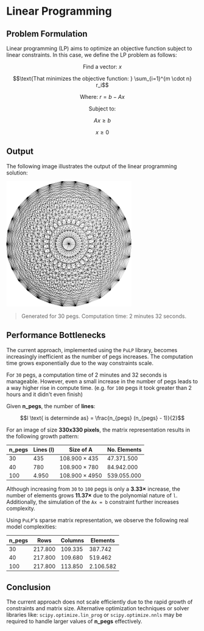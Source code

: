 # Linear Programming

## Problem Formulation

Linear programming (LP) aims to optimize an objective function subject to linear constraints. In this case, we define the LP problem as follows:

```math
\text{Find a vector: } x
```
```math
\text{That minimizes the objective function: } \sum_{i=1}^{m \cdot n} r_i
```
```math
\text{Where: } r = b - Ax
```
```math
\text{Subject to: }
```
```math
Ax \ge b
```
```math
x \ge 0
```

## Output

The following image illustrates the output of the linear programming solution:

![Linear Programming Output](../assets/linear_programming.png)

> Generated for 30 pegs. Computation time: 2 minutes 32 seconds.

## Performance Bottlenecks

The current approach, implemented using the `PuLP` library, becomes increasingly inefficient as the number of pegs increases. The computation time grows exponentially due to the way constraints scale.

For `30` pegs, a computation time of 2 minutes and 32 seconds is manageable. However, even a small increase in the number of pegs leads to a way higher rise in compute time. (e.g. for `100` pegs it took greater than 2 hours and it didn't even finish)

Given **n_pegs**, the number of **lines**:
```math
l \text{ is determinde as} = \frac{n_{pegs} (n_{pegs} - 1)}{2}
```

For an image of size **330x330 pixels**, the matrix representation results in the following growth pattern:

| n_pegs | Lines (l) | Size of A      | No. Elements |
|--------|-----------|----------------|--------------|
| 30     | 435       | 108.900 × 435  | 47.371.500   |
| 40     | 780       | 108.900 × 780  | 84.942.000   |
| 100    | 4.950     | 108.900 × 4950 | 539.055.000  |

Although increasing from `30` to `100` pegs is only a **3.33×** increase, the number of elements grows **11.37×** due to the polynomial nature of `l`. Additionally, the simulation of the `Ax = b` constraint further increases complexity.

Using `PuLP`'s sparse matrix representation, we observe the following real model complexities:

| n_pegs | Rows    | Columns | Elements  |
|--------|---------|---------|-----------|
| 30     | 217.800 | 109.335 | 387.742   |
| 40     | 217.800 | 109.680 | 519.462   |
| 100    | 217.800 | 113.850 | 2.106.582 |

## **Conclusion**

The current approach does not scale efficiently due to the rapid growth of constraints and matrix size. Alternative optimization techniques or solver libraries like: `scipy.optimize.lin_prog` or `scipy.optimize.nnls` may be required to handle larger values of **n_pegs** effectively.